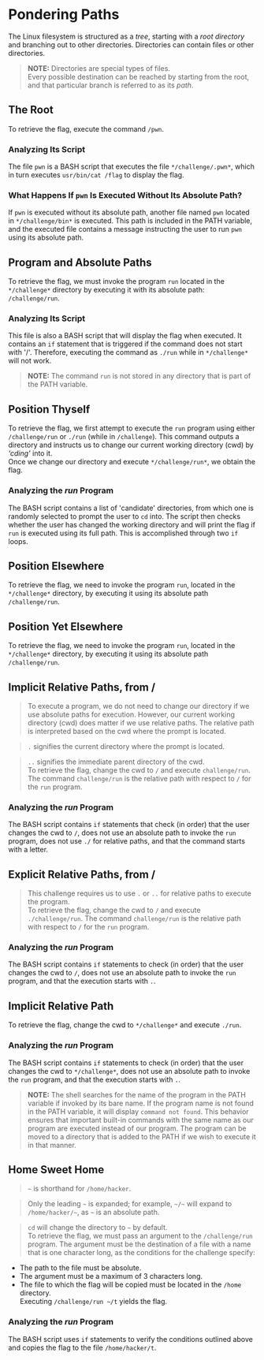 # **Pondering Paths**

The Linux filesystem is structured as a *tree*, starting with a *root directory* and branching out to other directories. Directories can contain files or other directories.  
> **NOTE:** Directories are special types of files.  
Every possible destination can be reached by starting from the root, and that particular branch is referred to as its *path*.

## **The Root**

To retrieve the flag, execute the command `/pwn`.

### **Analyzing Its Script**

The file `pwn` is a BASH script that executes the file `*/challenge/.pwn*`, which in turn executes `usr/bin/cat /flag` to display the flag.

### **What Happens If `pwn` Is Executed Without Its Absolute Path?**

If `pwn` is executed without its absolute path, another file named `pwn` located in `*/challenge/bin*` is executed. This path is included in the PATH variable, and the executed file contains a message instructing the user to run `pwn` using its absolute path.

## **Program and Absolute Paths**

To retrieve the flag, we must invoke the program `run` located in the `*/challenge*` directory by executing it with its absolute path: `/challenge/run`.

### **Analyzing Its Script**

This file is also a BASH script that will display the flag when executed. It contains an `if` statement that is triggered if the command does not start with '/'. Therefore, executing the command as `./run` while in `*/challenge*` will not work.  
> **NOTE:** The command `run` is not stored in any directory that is part of the PATH variable.

## **Position Thyself**

To retrieve the flag, we first attempt to execute the `run` program using either `/challenge/run` or `./run` (while in `/challenge`). This command outputs a directory and instructs us to change our current working directory (cwd) by *'cding'* into it.  
Once we change our directory and execute `*/challenge/run*`, we obtain the flag.

### **Analyzing the _run_ Program**

The BASH script contains a list of 'candidate' directories, from which one is randomly selected to prompt the user to `cd` into. The script then checks whether the user has changed the working directory and will print the flag if `run` is executed using its full path. This is accomplished through two `if` loops.

## **Position Elsewhere**

To retrieve the flag, we need to invoke the program `run`, located in the `*/challenge*` directory, by executing it using its absolute path `/challenge/run`.

## **Position Yet Elsewhere**

To retrieve the flag, we need to invoke the program `run`, located in the `*/challenge*` directory, by executing it using its absolute path `/challenge/run`.

## **Implicit Relative Paths, from /**

> To execute a program, we do not need to change our directory if we use absolute paths for execution. However, our current working directory (cwd) does matter if we use relative paths. The relative path is interpreted based on the cwd where the prompt is located.

> `.` signifies the current directory where the prompt is located.

> `..` signifies the immediate parent directory of the cwd.  
To retrieve the flag, change the cwd to `/` and execute `challenge/run`. The command `challenge/run` is the relative path with respect to `/` for the `run` program.

### **Analyzing the _run_ Program**

The BASH script contains `if` statements that check (in order) that the user changes the cwd to `/`, does not use an absolute path to invoke the `run` program, does not use `./` for relative paths, and that the command starts with a letter.

## **Explicit Relative Paths, from /**

> This challenge requires us to use `.` or `..` for relative paths to execute the program.  
To retrieve the flag, change the cwd to `/` and execute `./challenge/run`. The command `challenge/run` is the relative path with respect to `/` for the `run` program.

### **Analyzing the _run_ Program**

The BASH script contains `if` statements to check (in order) that the user changes the cwd to `/`, does not use an absolute path to invoke the `run` program, and that the execution starts with `.`.

## **Implicit Relative Path**

To retrieve the flag, change the cwd to `*/challenge*` and execute `./run`.

### **Analyzing the _run_ Program**

The BASH script contains `if` statements to check (in order) that the user changes the cwd to `*/challenge*`, does not use an absolute path to invoke the `run` program, and that the execution starts with `.`.

> **NOTE:** The shell searches for the name of the program in the PATH variable if invoked by its bare name. If the program name is not found in the PATH variable, it will display `command not found`. This behavior ensures that important built-in commands with the same name as our program are executed instead of our program. The program can be moved to a directory that is added to the PATH if we wish to execute it in that manner.

## **Home Sweet Home**

> `~` is shorthand for `/home/hacker`.

> Only the leading `~` is expanded; for example, `~/~` will expand to `/home/hacker/~`, as `~` is an absolute path.

> `cd` will change the directory to `~` by default.  
To retrieve the flag, we must pass an argument to the `/challenge/run` program. The argument must be the destination of a file with a name that is one character long, as the conditions for the challenge specify:
- The path to the file must be absolute.
- The argument must be a maximum of 3 characters long.
- The file to which the flag will be copied must be located in the `/home` directory.  
Executing `/challenge/run ~/t` yields the flag.

### **Analyzing the _run_ Program**

The BASH script uses `if` statements to verify the conditions outlined above and copies the flag to the file `/home/hacker/t`.
